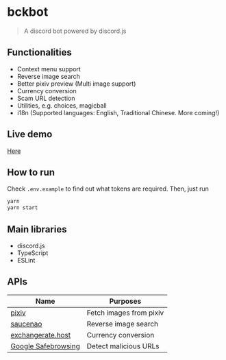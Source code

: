 # bckbot

> A discord bot powered by discord.js

## Functionalities

* Context menu support
* Reverse image search
* Better pixiv preview (Multi image support)
* Currency conversion
* Scam URL detection
* Utilities, e.g. choices, magicball
* i18n (Supported languages: English, Traditional Chinese. More coming!)

## Live demo

[Here](https://discordapp.com/oauth2/authorize?&client_id=342373857555906562&scope=bot%20applications.commands&permissions=523328)

## How to run

Check `.env.example` to find out what tokens are required. Then, just run

```bash
yarn
yarn start
```

## Main libraries

* discord.js
* TypeScript
* ESLint

## APIs

| Name | Purposes |
| ---- | -------- |
|[pixiv](https://www.pixiv.net/en/)|Fetch images from pixiv|
|[saucenao](https://saucenao.com/)|Reverse image search|
|[exchangerate.host](https://exchangerate.host/)|Currency conversion|
|[Google Safebrowsing](https://safebrowsing.google.com/)|Detect malicious URLs|
